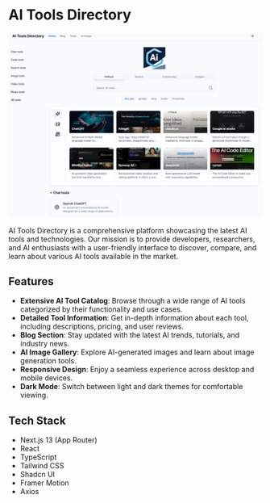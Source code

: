 # AI Tools Directory

![AI Tools Directory Logo](https://github.com/flowinginthewind700/mazu-link-light/blob/main/frontend/public/images/agi_screenshot.png)

AI Tools Directory is a comprehensive platform showcasing the latest AI tools and technologies. Our mission is to provide developers, researchers, and AI enthusiasts with a user-friendly interface to discover, compare, and learn about various AI tools available in the market.

## Features

- **Extensive AI Tool Catalog**: Browse through a wide range of AI tools categorized by their functionality and use cases.
- **Detailed Tool Information**: Get in-depth information about each tool, including descriptions, pricing, and user reviews.
- **Blog Section**: Stay updated with the latest AI trends, tutorials, and industry news.
- **AI Image Gallery**: Explore AI-generated images and learn about image generation tools.
- **Responsive Design**: Enjoy a seamless experience across desktop and mobile devices.
- **Dark Mode**: Switch between light and dark themes for comfortable viewing.

## Tech Stack

- Next.js 13 (App Router)
- React
- TypeScript
- Tailwind CSS
- Shadcn UI
- Framer Motion
- Axios